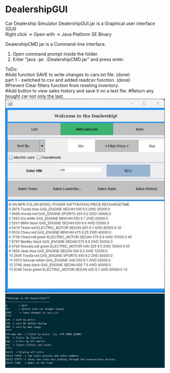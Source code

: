 # DealershipGUI
Car Dealership Simulator
DealershipGUI.jar is a Graphical user interface (GUI)  
Right click -> Open with -> Java Platform SE Binary

DealershipCMD.jar is a Command-line interface.
1) Open command prompt inside the folder.
2) Enter "java -jar .\DealershipCMD.jar" and press enter.

ToDo:  
#Add function SAVE to write changes to cars.txt file. (done)  
part 1 - switched to csv and added readcsv function. (done)  
#Prevent Clear filters function from reseting inventory.  
#Add button to view sales history and save it on a text file.
#Return any bought car not only the last.  
![example](dealershipGUI.jpg)
![example](dealershipcmd.jpg)
